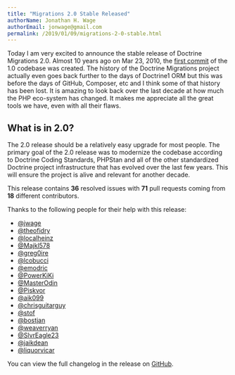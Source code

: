 ```yaml
---
title: "Migrations 2.0 Stable Released"
authorName: Jonathan H. Wage
authorEmail: jonwage@gmail.com
permalink: /2019/01/09/migrations-2-0-stable.html
---
```


Today I am very excited to announce the stable release of Doctrine Migrations 2.0.
Almost 10 years ago on Mar 23, 2010, the [first commit](https://github.com/doctrine/migrations/commit/8f198ef623051a5eeb21d93bfc7a8a49efbe9d63) of the 1.0 codebase was created.
The history of the Doctrine Migrations project actually even goes back further to the
days of Doctrine1 ORM but this was before the days of GitHub, Composer, etc and I think
some of that history has been lost. It is amazing to look back over the last decade at
how much the PHP eco-system has changed. It makes me appreciate all the great tools we
have, even with all their flaws.

## What is in 2.0?

The 2.0 release should be a relatively easy upgrade for most people. The primary goal of the
2.0 release was to modernize the codebase according to Doctrine Coding Standards, PHPStan and
all of the other standardized Doctrine project infrastructure that has evolved over the last
few years. This will ensure the project is alive and relevant for another decade.

This release contains **36** resolved issues with **71** pull requests coming from **18** different
contributors.

Thanks to the following people for their help with this release:

- [@jwage](https://github.com/jwage)
- [@theofidry](https://github.com/theofidry)
- [@localheinz](https://github.com/localheinz)
- [@Majkl578](https://github.com/Majkl578)
- [@greg0ire](https://github.com/greg0ire)
- [@lcobucci](https://github.com/lcobucci)
- [@emodric](https://github.com/emodric)
- [@PowerKiKi](https://github.com/PowerKiKi)
- [@MasterOdin](https://github.com/MasterOdin)
- [@Piskvor](https://github.com/Piskvor)
- [@aik099](https://github.com/aik099)
- [@chrisguitarguy](https://github.com/chrisguitarguy)
- [@stof](https://github.com/stof)
- [@bostjan](https://github.com/bostjan)
- [@weaverryan](https://github.com/weaverryan)
- [@SlvrEagle23](https://github.com/SlvrEagle23)
- [@jaikdean](https://github.com/jaikdean)
- [@liquorvicar](https://github.com/liquorvicar)

You can view the full changelog in the release on [GitHub](https://github.com/doctrine/migrations/releases/tag/v2.0.0).
